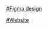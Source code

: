 [#Figma design](https://www.figma.com/file/qkFIEMr0hC7lq5rSnP3pzk/EdYoda-Coding-Assignment?node-id=0%3A1&t=TW9Vnm1bD0M2CNE2-1)

[#Website](https://trisubscription.netlify.app/)
